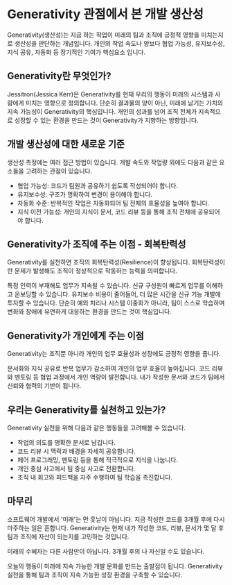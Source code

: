 # Generativity 관점에서 본 개발 생산성

Generativity(생산성)는 지금 하는 작업이 미래의 팀과 조직에 긍정적 영향을 미치는지로 생산성을 판단하는 개념입니다.
개인의 작업 속도나 양보다 협업 가능성, 유지보수성, 지식 공유, 자동화 등 장기적인 기여가 핵심요소 입니다.



## Generativity란 무엇인가?
Jessitron(Jessica Kerr)은 Generativity를 현재 우리의 행동이 미래의 시스템과 사람에게 미치는 영향으로 정의합니다.
단순히 결과물의 양이 아닌, 미래에 남기는 가치의 지속 가능성이 Generativity의 핵심입니다.
개인의 성과를 넘어 조직 전체가 지속적으로 성장할 수 있는 환경을 만드는 것이 Generativity가 지향하는 방향입니다.


## 개발 생산성에 대한 새로운 기준
생산성 측정에는 여러 접근 방법이 있습니다. 개발 속도와 작업량 외에도 다음과 같은 요소들을 고려하는 관점이 있습니다.

- 협업 가능성: 코드가 팀원과 공유하기 쉽도록 작성되어야 합니다.
- 유지보수성: 구조가 명확하여 변경이 용이해야 합니다.
- 자동화 수준: 반복적인 작업은 자동화되어 팀 전체의 효율성을 높여야 합니다.
- 지식 이전 가능성: 개인의 지식이 문서, 코드 리뷰 등을 통해 조직 전체에 공유되어야 합니다.


 
## Generativity가 조직에 주는 이점 - 회복탄력성
Generativity를 실천하면 조직의 회복탄력성(Resilience)이 향상됩니다.
회복탄력성이란 문제가 발생해도 조직이 정상적으로 작동하는 능력을 의미합니다.

특정 인력이 부재해도 업무가 지속될 수 있습니다.
신규 구성원이 빠르게 업무를 이해하고 온보딩할 수 있습니다.
유지보수 비용이 줄어들어, 더 많은 시간을 신규 기능 개발에 투자할 수 있습니다.
단순히 예외 처리나 시스템 이중화가 아니라,
팀이 스스로 학습하며 변화와 장애에 유연하게 대응하는 환경을 만드는 것이 핵심입니다.



## Generativity가 개인에게 주는 이점
Generativity는 조직뿐 아니라 개인의 업무 효율성과 성장에도 긍정적 영향을 줍니다.

문서화와 지식 공유로 반복 업무가 감소하여 개인의 업무 효율이 높아집니다.
코드 리뷰와 멘토링 등 협업 과정에서 개인 역량이 발전합니다.
내가 작성한 문서와 코드가 팀에서 신뢰와 협력의 기반이 됩니다.
 


## 우리는 Generativity를 실천하고 있는가?
Generativity 실천을 위해 다음과 같은 행동들을 고려해볼 수 있습니다.

- 작업의 의도를 명확한 문서로 남깁니다.
- 코드 리뷰 시 맥락과 배경을 자세히 공유합니다.
- 페어 프로그래밍, 멘토링 등을 통해 적극적으로 지식을 나눕니다.
- 개인 중심 사고에서 팀 중심 사고로 전환합니다.
- 조직 내 회고와 피드백을 자주 수행하여 팀 학습을 촉진합니다.
 


## 마무리
소프트웨어 개발에서 '미래'는 먼 훗날이 아닙니다. 지금 작성한 코드를 3개월 후에 다시 마주하는 일은 흔합니다.
Generativity는 현재 내가 작성한 코드, 리뷰, 문서가 몇 달 후 팀과 조직에 자산이 되는지를 고민하는 것입니다.

미래의 수혜자는 다른 사람만이 아닙니다. 3개월 후의 나 자신일 수도 있습니다.

오늘의 행동이 미래에 지속 가능한 개발 문화를 만드는 출발점이 됩니다.
Generativity 실천을 통해 팀과 조직이 지속 가능한 성장 환경을 구축할 수 있습니다.
